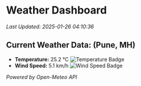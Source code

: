 
# Weather Dashboard

_Last Updated: 2025-01-26 04:10:36_

## Current Weather Data: (Pune, MH)
- **Temperature:** 25.2 °C ![Temperature Badge](https://img.shields.io/badge/Temperature-Medium%20Temp-green)
- **Wind Speed:** 5.1 km/h ![Wind Speed Badge](https://img.shields.io/badge/Wind%20Speed-Low%20Wind-blue)

*Powered by Open-Meteo API*
